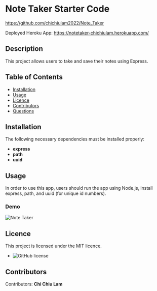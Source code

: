 # Note Taker Starter Code
https://github.com/chichiulam2022/Note_Taker

Deployed Heroku App: https://notetaker-chichiulam.herokuapp.com/

## Description
This project allows users to take and save their notes using Express.

## Table of Contents 
* [Installation](#installation)
* [Usage](#usage)
* [Licence](#licence)
* [Contributors](#contributors)
* [Questions](#questions)

## Installation
The following necessary dependencies must be installed properly: 
* <b>express</b>
* <b>path</b>
* <b>uuid</b>

## Usage
In order to use this app, users should run the app using Node.js, install express, path, and uuid (for unique id numbers).

### Demo
![Note Taker](https://user-images.githubusercontent.com/108379616/190889936-7c8c9ccc-6e84-4521-8e24-878708ad7805.gif)



## Licence
This project is licensed under the MIT licence. 

* ![GitHub license](https://img.shields.io/badge/license-MIT-blueviolet.svg)

## Contributors
​Contributors: <b>Chi Chiu Lam</b>
